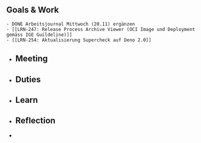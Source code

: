 ## Goals & Work
	- DONE Arbeitsjournal Mittwoch (20.11) ergänzen
	- [[LRN-247: Release Process Archive Viewer (OCI Image und Deployment gemäss IGE Guildeline)]]
	- [[LRN-254: Aktualisierung Supercheck auf Deno 2.0]]
- ## Meeting
- ## Duties
- ## Learn
- ## Reflection
-